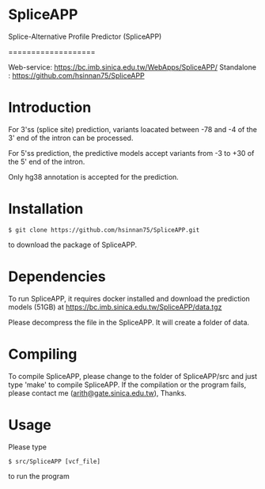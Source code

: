 # SpliceAPP
Splice-Alternative Profile Predictor (SpliceAPP) 

===================

Web-service: https://bc.imb.sinica.edu.tw/WebApps/SpliceAPP/
Standalone : https://github.com/hsinnan75/SpliceAPP

# Introduction

For 3'ss (splice site) prediction, variants loacated between -78 and -4 of the 3' end of the intron can be processed.

For 5'ss prediction, the predictive models accept variants from -3 to +30 of the 5' end of the intron.

Only hg38 annotation is accepted for the prediction.

# Installation

  ```
  $ git clone https://github.com/hsinnan75/SpliceAPP.git
  ```
to download the package of SpliceAPP.

# Dependencies

To run SpliceAPP, it requires docker installed and download the prediction models (51GB) at https://bc.imb.sinica.edu.tw/SpliceAPP/data.tgz

Please decompress the file in the SpliceAPP. It will create a folder of data.

# Compiling

To compile SpliceAPP, please change to the folder of SpliceAPP/src and just type 'make' to compile SpliceAPP. If the compilation or the program fails, please contact me (arith@gate.sinica.edu.tw), Thanks.

# Usage

Please type 

  ```
  $ src/SpliceAPP [vcf_file]
  ```
to run the program

